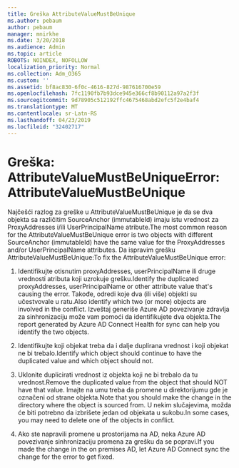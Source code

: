 ```yaml
---
title: Greška AttributeValueMustBeUnique
ms.author: pebaum
author: pebaum
manager: mnirkhe
ms.date: 3/20/2018
ms.audience: Admin
ms.topic: article
ROBOTS: NOINDEX, NOFOLLOW
localization_priority: Normal
ms.collection: Adm_O365
ms.custom: ''
ms.assetid: bf8ac830-6f0c-4616-827d-987616700e59
ms.openlocfilehash: 7fc1190fb7b93dce945e366cf8b90112a97a2f3f
ms.sourcegitcommit: 9d78905c512192ffc4675468abd2efc5f2e4baf4
ms.translationtype: MT
ms.contentlocale: sr-Latn-RS
ms.lasthandoff: 04/23/2019
ms.locfileid: "32402717"
---
```

# <a name="error-attributevaluemustbeunique"></a><span data-ttu-id="ed29d-102">Greška: AttributeValueMustBeUnique</span><span class="sxs-lookup"><span data-stu-id="ed29d-102">Error: AttributeValueMustBeUnique</span></span>

<span data-ttu-id="ed29d-103">Najčešći razlog za greške u AttributeValueMustBeUnique je da se dva objekta sa različitim SourceAnchor (immutableId) imaju istu vrednost za ProxyAddresses i/ili UserPrincipalName atribute.</span><span class="sxs-lookup"><span data-stu-id="ed29d-103">The most common reason for the AttributeValueMustBeUnique error is two objects with different SourceAnchor (immutableId) have the same value for the ProxyAddresses and/or UserPrincipalName attributes.</span></span> <span data-ttu-id="ed29d-104">Da ispravim grešku AttributeValueMustBeUnique:</span><span class="sxs-lookup"><span data-stu-id="ed29d-104">To fix the AttributeValueMustBeUnique error:</span></span>
  
1. <span data-ttu-id="ed29d-105">Identifikujte otisnutim proxyAddresses, userPrincipalName ili druge vrednosti atributa koji uzrokuje grešku.</span><span class="sxs-lookup"><span data-stu-id="ed29d-105">Identify the duplicated proxyAddresses, userPrincipalName or other attribute value that's causing the error.</span></span> <span data-ttu-id="ed29d-106">Takođe, odredi koje dva (ili više) objekti su učestvovale u ratu.</span><span class="sxs-lookup"><span data-stu-id="ed29d-106">Also identify which two (or more) objects are involved in the conflict.</span></span> <span data-ttu-id="ed29d-107">Izveštaj generiše Azure AD povezivanje zdravlja za sinhronizaciju može vam pomoći da identifikujete dva objekta.</span><span class="sxs-lookup"><span data-stu-id="ed29d-107">The report generated by Azure AD Connect Health for sync can help you identify the two objects.</span></span>
    
2. <span data-ttu-id="ed29d-108">Identifikujte koji objekat treba da i dalje duplirana vrednost i koji objekat ne bi trebalo.</span><span class="sxs-lookup"><span data-stu-id="ed29d-108">Identify which object should continue to have the duplicated value and which object should not.</span></span>
    
3. <span data-ttu-id="ed29d-109">Uklonite duplicirati vrednost iz objekta koji ne bi trebalo da tu vrednost.</span><span class="sxs-lookup"><span data-stu-id="ed29d-109">Remove the duplicated value from the object that should NOT have that value.</span></span> <span data-ttu-id="ed29d-110">Imajte na umu treba da promene u direktorijumu gde je označeni od strane objekta.</span><span class="sxs-lookup"><span data-stu-id="ed29d-110">Note that you should make the change in the directory where the object is sourced from.</span></span> <span data-ttu-id="ed29d-111">U nekim slučajevima, možda će biti potrebno da izbrišete jedan od objekata u sukobu.</span><span class="sxs-lookup"><span data-stu-id="ed29d-111">In some cases, you may need to delete one of the objects in conflict.</span></span>
    
4. <span data-ttu-id="ed29d-112">Ako ste napravili promene u prostorijama na AD, neka Azure AD povezivanje sinhronizaciju promena za grešku da se popravi.</span><span class="sxs-lookup"><span data-stu-id="ed29d-112">If you made the change in the on premises AD, let Azure AD Connect sync the change for the error to get fixed.</span></span>
    

